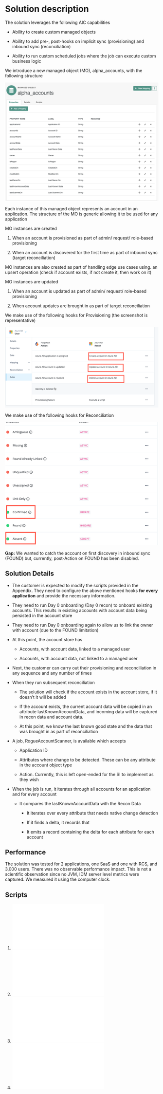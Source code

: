 
# Solution description

The solution leverages the following AIC capabilities

-   Ability to create custom managed objects

-   Ability to add pre-, post-hooks on implicit sync (provisioning) and inbound sync (reconciliation)

-   Ability to run custom scheduled jobs where the job can execute custom business logic

We introduce a new managed object (MO), alpha_accounts, with the following structure

![](./images/864b4d5b4cf2d78279ea0d9da5abde28.png)

Each instance of this managed object represents an account in an application. The structure of the MO is generic allowing it to be used for any application

MO instances are created

1.  When an account is provisioned as part of admin/ request/ role-based provisioning

2.  When an account is discovered for the first time as part of inbound sync (target reconciliation)

MO instances are also created as part of handling edge use cases using. an upsert operation (check if account exists, if not create it, then work on it)

MO instances are updated

1.  When an account is updated as part of admin/ request/ role-based provisioning

2.  When account updates are brought in as part of target reconciliation


We make use of the following hooks for Provisioning (the screenshot is representative)

![](./images/8fffdd92b06b1569d90ac340b2630407.png)

We make use of the following hooks for Reconciliation

![](./images/233f682015f65c6105f32caf56db8764.png)

**Gap:** We wanted to catch the account on first discovery in inbound sync (FOUND) but, currently, post-Action on FOUND has been disabled.

## Solution Details

-   The customer is expected to modify the scripts provided in the Appendix. They need to configure the above mentioned hooks **for every application** and provide the necessary information.

-   They need to run Day 0 onboarding (Day 0 recon) to onboard existing accounts. This results in existing accounts with account data being persisted in the account store

-   They need to run Day 0 onboarding again to allow us to link the owner with account (due to the FOUND limitation)

-   At this point, the account store has

    -   Accounts, with account data, linked to a managed user

    -   Accounts, with account data, not linked to a managed user

-   Next, the customer can carry out their provisioning and reconciliation in any sequence and any number of times

-   When they run subsequent reconciliation

    -   The solution will check if the account exists in the account store, if it doesn’t it will be added

    -   If the account exists, the current account data will be copied in an attribute lastKnownAccountData, and incoming data will be captured in recon data and account data.

    -   At this point, we know the last known good state and the data that was brought in as part of reconciliation

-   A job, RogueAccountScanner, is available which accepts

    -   Application ID

    -   Attributes where change to be detected. These can be any attribute in the account object type

    -   Action. Currently, this is left open-ended for the SI to implement as they wish

-   When the job is run, it iterates through all accounts for an application and for every account

    -   It compares the lastKnownAccountData with the Recon Data

        -   It iterates over every attribute that needs native change detection

        -   If it finds a delta, it records that

        -   It emits a record containing the delta for each attribute for each account

## Performance

The solution was tested for 2 applications, one SaaS and one with RCS, and 3,000 users. There was no observable performance impact. This is not a scientific observation since no JVM, IDM server level metrics were captured. We measured it using the computer clock.

## Scripts
1. ![postAction on Account Create](./scripts/postActionOnAccountCreate.js)
2. ![postAction on Account Update](./scripts/postActionUpdateAccount.js)
3. ![Response script for ABSENT situation](./scripts/absentResponse.js)
4. ![postAction for CONFIRMED situation](./postActionOnConfirmed.js)
